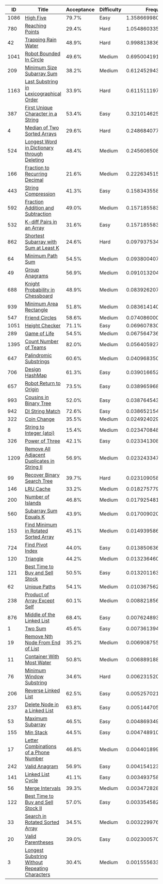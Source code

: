 |ID|Title|Acceptance|Difficulty|Frequency|
|----|-----|----|---|---|
|1086|[High Five]( https://leetcode.com/problems/high-five)|79.7%|Easy|1.3586699801761455|
|780|[Reaching Points]( https://leetcode.com/problems/reaching-points)|29.4%|Hard|1.054860335368066|
|42|[Trapping Rain Water]( https://leetcode.com/problems/trapping-rain-water)|48.9%|Hard|0.9988138361152376|
|1041|[Robot Bounded In Circle]( https://leetcode.com/problems/robot-bounded-in-circle)|49.6%|Medium|0.695004191307158|
|209|[Minimum Size Subarray Sum]( https://leetcode.com/problems/minimum-size-subarray-sum)|38.2%|Medium|0.612452943971577|
|1163|[Last Substring in Lexicographical Order]( https://leetcode.com/problems/last-substring-in-lexicographical-order)|33.9%|Hard|0.6115111972698513|
|387|[First Unique Character in a String]( https://leetcode.com/problems/first-unique-character-in-a-string)|53.4%|Easy|0.32101462511769185|
|4|[Median of Two Sorted Arrays]( https://leetcode.com/problems/median-of-two-sorted-arrays)|29.6%|Hard|0.24868407775398862|
|524|[Longest Word in Dictionary through Deleting]( https://leetcode.com/problems/longest-word-in-dictionary-through-deleting)|48.4%|Medium|0.24560650857731212|
|166|[Fraction to Recurring Decimal]( https://leetcode.com/problems/fraction-to-recurring-decimal)|21.6%|Medium|0.22263451592525935|
|443|[String Compression]( https://leetcode.com/problems/string-compression)|41.3%|Easy|0.15834355808729428|
|592|[Fraction Addition and Subtraction]( https://leetcode.com/problems/fraction-addition-and-subtraction)|49.0%|Medium|0.15718558352241233|
|532|[K-diff Pairs in an Array]( https://leetcode.com/problems/k-diff-pairs-in-an-array)|31.6%|Easy|0.15718558352241233|
|862|[Shortest Subarray with Sum at Least K]( https://leetcode.com/problems/shortest-subarray-with-sum-at-least-k)|24.6%|Hard|0.09793753498670578|
|64|[Minimum Path Sum]( https://leetcode.com/problems/minimum-path-sum)|54.5%|Medium|0.09380040794039024|
|49|[Group Anagrams]( https://leetcode.com/problems/group-anagrams)|56.9%|Medium|0.09101320494254857|
|688|[Knight Probability in Chessboard]( https://leetcode.com/problems/knight-probability-in-chessboard)|48.9%|Medium|0.08392620769993404|
|939|[Minimum Area Rectangle]( https://leetcode.com/problems/minimum-area-rectangle)|51.8%|Medium|0.08361414004113359|
|547|[Friend Circles]( https://leetcode.com/problems/friend-circles)|58.6%|Medium|0.07408600065076033|
|1051|[Height Checker]( https://leetcode.com/problems/height-checker)|71.1%|Easy|0.06960783038095686|
|289|[Game of Life]( https://leetcode.com/problems/game-of-life)|54.5%|Medium|0.06756473699960104|
|1395|[Count Number of Teams]( https://leetcode.com/problems/count-number-of-teams)|82.0%|Medium|0.056405927913552076|
|647|[Palindromic Substrings]( https://leetcode.com/problems/palindromic-substrings)|60.6%|Medium|0.040968350772541844|
|706|[Design HashMap]( https://leetcode.com/problems/design-hashmap)|61.3%|Easy|0.039016652342451774|
|657|[Robot Return to Origin]( https://leetcode.com/problems/robot-return-to-origin)|73.5%|Easy|0.03896596853338373|
|993|[Cousins in Binary Tree]( https://leetcode.com/problems/cousins-in-binary-tree)|52.0%|Easy|0.03876454345024432|
|942|[DI String Match]( https://leetcode.com/problems/di-string-match)|72.6%|Easy|0.03865215443427916|
|322|[Coin Change]( https://leetcode.com/problems/coin-change)|35.5%|Medium|0.024924029676386045|
|8|[String to Integer (atoi)]( https://leetcode.com/problems/string-to-integer-atoi)|15.4%|Medium|0.023470848345506903|
|326|[Power of Three]( https://leetcode.com/problems/power-of-three)|42.1%|Easy|0.023341308632796296|
|1209|[Remove All Adjacent Duplicates in String II]( https://leetcode.com/problems/remove-all-adjacent-duplicates-in-string-ii)|56.9%|Medium|0.02324334737232728|
|99|[Recover Binary Search Tree]( https://leetcode.com/problems/recover-binary-search-tree)|39.7%|Hard|0.02310905839365837|
|146|[LRU Cache]( https://leetcode.com/problems/lru-cache)|33.2%|Medium|0.01827577993873683|
|200|[Number of Islands]( https://leetcode.com/problems/number-of-islands)|46.8%|Medium|0.017925481766054456|
|560|[Subarray Sum Equals K]( https://leetcode.com/problems/subarray-sum-equals-k)|43.9%|Medium|0.017009020666013328|
|153|[Find Minimum in Rotated Sorted Array]( https://leetcode.com/problems/find-minimum-in-rotated-sorted-array)|45.1%|Medium|0.014939586916186732|
|724|[Find Pivot Index]( https://leetcode.com/problems/find-pivot-index)|44.0%|Easy|0.013850636933899008|
|120|[Triangle]( https://leetcode.com/problems/triangle)|44.2%|Medium|0.013236460625830901|
|121|[Best Time to Buy and Sell Stock]( https://leetcode.com/problems/best-time-to-buy-and-sell-stock)|50.5%|Easy|0.013201163302846108|
|62|[Unique Paths]( https://leetcode.com/problems/unique-paths)|54.1%|Medium|0.010367562048856941|
|238|[Product of Array Except Self]( https://leetcode.com/problems/product-of-array-except-self)|60.1%|Medium|0.008821856860216758|
|876|[Middle of the Linked List]( https://leetcode.com/problems/middle-of-the-linked-list)|68.4%|Easy|0.007624893975696915|
|1|[Two Sum]( https://leetcode.com/problems/two-sum)|45.6%|Easy|0.0073613942765888805|
|19|[Remove Nth Node From End of List]( https://leetcode.com/problems/remove-nth-node-from-end-of-list)|35.2%|Medium|0.0069087555063702365|
|11|[Container With Most Water]( https://leetcode.com/problems/container-with-most-water)|50.8%|Medium|0.006889188300412141|
|76|[Minimum Window Substring]( https://leetcode.com/problems/minimum-window-substring)|34.6%|Hard|0.006231520398723243|
|206|[Reverse Linked List]( https://leetcode.com/problems/reverse-linked-list)|62.5%|Easy|0.005257021452801617|
|237|[Delete Node in a Linked List]( https://leetcode.com/problems/delete-node-in-a-linked-list)|63.8%|Easy|0.005144705881237697|
|53|[Maximum Subarray]( https://leetcode.com/problems/maximum-subarray)|46.5%|Easy|0.004869349014182134|
|155|[Min Stack]( https://leetcode.com/problems/min-stack)|44.5%|Easy|0.00474891074128171|
|17|[Letter Combinations of a Phone Number]( https://leetcode.com/problems/letter-combinations-of-a-phone-number)|46.8%|Medium|0.0044018999217624675|
|242|[Valid Anagram]( https://leetcode.com/problems/valid-anagram)|56.9%|Easy|0.004154123743115972|
|141|[Linked List Cycle]( https://leetcode.com/problems/linked-list-cycle)|41.1%|Easy|0.0034937584669245472|
|56|[Merge Intervals]( https://leetcode.com/problems/merge-intervals)|39.3%|Medium|0.0034728286335985107|
|122|[Best Time to Buy and Sell Stock II]( https://leetcode.com/problems/best-time-to-buy-and-sell-stock-ii)|57.0%|Easy|0.0033545821461532107|
|33|[Search in Rotated Sorted Array]( https://leetcode.com/problems/search-in-rotated-sorted-array)|34.5%|Medium|0.003229976968332634|
|20|[Valid Parentheses]( https://leetcode.com/problems/valid-parentheses)|39.0%|Easy|0.0023005704055949323|
|3|[Longest Substring Without Repeating Characters]( https://leetcode.com/problems/longest-substring-without-repeating-characters)|30.4%|Medium|0.0015556336509412823|
